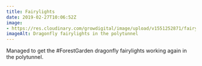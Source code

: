 ```yaml
---
title: Fairylights
date: 2019-02-27T10:06:52Z
image: 
- https://res.cloudinary.com/growdigital/image/upload/v1551252871/fairylights-ECB4C53B.jpg
imageAlt: Dragonfly fairylights in the polytunnel
---
```


Managed to get the #ForestGarden dragonfly fairylights working again in the polytunnel.
